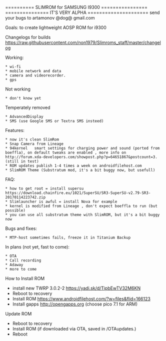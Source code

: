 ========== SLIMROM for SAMSUNG I9300 ================
=============== IT'S VERY ALPHA =====================
send your bugs to artamonov @dog@ gmail.com

Goals: to create lightweight AOSP ROM for i9300

Changelogs for builds https://raw.githubusercontent.com/non1979/Slimroms_staff/master/changelog

Working:

	* wi-fi
	* mobile network and data 
	* camera and videorecorder.
	* gps 
	
Not working 

	* don't know yet
	
Temperately removed 

	* AdvancedDisplay
	* SMS (use Google SMS or Textra SMS insteed) 
	
Features:

	* now it's clean SlimRom
	* Snap Camera from Lineage
	* 94kernel   smart settings for charging power and sound (ported from boeffla), on default tweaks are enabled , more info on http://forum.xda-developers.com/showpost.php?p=64651867&postcount=3. (still in test)
	* ROM updates publish 1-4 times a week on androidfilehost.com 
	* SlimROM Theme (Substratum mod, it's a bit buggy now, but usefull)

	
FAQ:

	* how to get root = install supersu
	https://download.chainfire.eu/1021/SuperSU/SR3-SuperSU-v2.79-SR3-20170114223742.zip  
	* Slimlauncher is awful = install Nova for example 
	* kernel is modified from Lineage , don't expect boeffla to run (but possible)
	* you can use all substratum theme with SlimROM, but it's a bit buggy now  

Bugs and fixes:

	* MTP-host sometimes fails, freeze it in Titanium Backup 

In plans (not yet, fast to come):

	* OTA
	* Call recording
	* Adaway
	* more to come
	
How to Install ROM

- install new TWRP 3.0.2-2 https://yadi.sk/d/TipbEwTV32M6KN
- Reboot to recovery
- Install ROM  https://www.androidfilehost.com/?w=files&flid=166123
- Install gapps http://opengapps.org (choose pico 7.1 for ARM)

Update ROM

- Reboot to recovery
- Install ROM (if downloaded via OTA, saved in /OTAupdates.)
- Reboot
